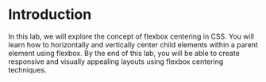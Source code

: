 # Introduction

In this lab, we will explore the concept of flexbox centering in CSS. You will learn how to horizontally and vertically center child elements within a parent element using flexbox. By the end of this lab, you will be able to create responsive and visually appealing layouts using flexbox centering techniques.
